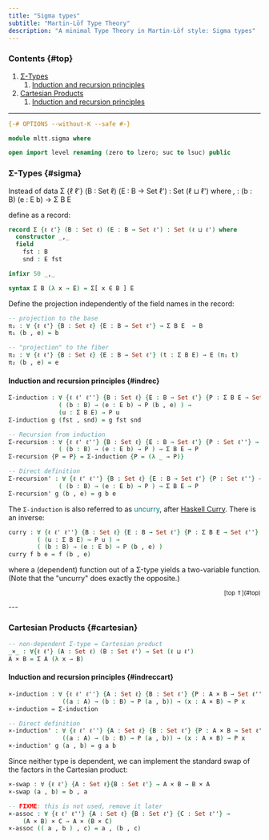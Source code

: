 ```yaml
---
title: "Sigma types"
subtitle: "Martin-Löf Type Theory"
description: "A minimal Type Theory in Martin-Löf style: Sigma types"
---
```


### Contents {#top}

1. [Σ-Types](#sigma)
   1. [Induction and recursion principles](#indrec)
1. [Cartesian Products](#cartesian)
   1. [Induction and recursion principles](#indreccart)


--------------------------------------------------------------------------------

```agda
{-# OPTIONS --without-K --safe #-}

module mltt.sigma where

open import level renaming (zero to lzero; suc to lsuc) public
```

### Σ-Types {#sigma}

Instead of
    data Σ {ℓ ℓ'} (B : Set ℓ) (E : B → Set ℓ') : Set (ℓ ⊔ ℓ') where
      _,_ : (b : B) (e : E b) → Σ B E

define as a record:

```agda
record Σ {ℓ ℓ'} (B : Set ℓ) (E : B → Set ℓ') : Set (ℓ ⊔ ℓ') where
  constructor _,_ 
  field
    fst : B
    snd : E fst

infixr 50 _,_

syntax Σ B (λ x → E) = Σ[ x ∈ B ] E
```

Define the projection independently of the field names in the record:

```agda
-- projection to the base
π₁ : ∀ {ℓ ℓ'} {B : Set ℓ} {E : B → Set ℓ'} → Σ B E  → B
π₁ (b , e) = b

-- "projection" to the fiber
π₂ : ∀ {ℓ ℓ'} {B : Set ℓ} {E : B → Set ℓ'} (t : Σ B E) → E (π₁ t)
π₂ (b , e) = e
```

#### Induction and recursion principles {#indrec}

```agda
Σ-induction : ∀ {ℓ ℓ' ℓ''} {B : Set ℓ} {E : B → Set ℓ'} {P : Σ B E → Set ℓ''} →
              ( (b : B) → (e : E b) → P (b , e) ) → 
              (u : Σ B E) → P u
Σ-induction g (fst , snd) = g fst snd

-- Recursion from induction
Σ-recursion : ∀ {ℓ ℓ' ℓ''} {B : Set ℓ} {E : B → Set ℓ'} {P : Set ℓ''} →
              ( (b : B) → (e : E b) → P ) → Σ B E → P
Σ-recursion {P = P} = Σ-induction {P = (λ _ → P)}

-- Direct definition
Σ-recursion' : ∀ {ℓ ℓ' ℓ''} {B : Set ℓ} {E : B → Set ℓ'} {P : Set ℓ''} →
              ( (b : B) → (e : E b) → P ) → Σ B E → P
Σ-recursion' g (b , e) = g b e
```
The `Σ-induction` is also referred to as <span style="color: teal">uncurry</span>, after [Haskell Curry](https://en.wikipedia.org/wiki/Haskell_Curry). There is an inverse:

```agda
curry : ∀ {ℓ ℓ' ℓ''} {B : Set ℓ} {E : B → Set ℓ'} {P : Σ B E → Set ℓ''} →
        ( (u : Σ B E) → P u ) → 
        ( (b : B) → (e : E b) → P (b , e) )
curry f b e = f (b , e)
```
where a (dependent) function out of a Σ-type yields a two-variable function. (Note that the "uncurry" does exactly the opposite.)


<p style="font-size: smaller; text-align: right">[top ⇑](#top)</p>
---

### Cartesian Products {#cartesian}

```agda
-- non-dependent Σ-type = Cartesian product
_×_ : ∀{ℓ ℓ'} (A : Set ℓ) (B : Set ℓ') → Set (ℓ ⊔ ℓ') 
A × B = Σ A (λ x → B)
```

#### Induction and recursion principles {#indreccart}


```agda
×-induction : ∀ {ℓ ℓ' ℓ''} {A : Set ℓ} {B : Set ℓ'} {P : A × B → Set ℓ''} → 
               ((a : A) → (b : B) → P (a , b)) → (x : A × B) → P x
×-induction = Σ-induction

-- Direct definition
×-induction' : ∀ {ℓ ℓ' ℓ''} {A : Set ℓ} {B : Set ℓ'} {P : A × B → Set ℓ''} → 
               ((a : A) → (b : B) → P (a , b)) → (x : A × B) → P x
×-induction' g (a , b) = g a b
```

Since neither type is dependent, we can implement the standard swap of the factors in the Cartesian product:
```agda
×-swap : ∀ {ℓ ℓ'} {A : Set ℓ}{B : Set ℓ'} → A × B → B × A
×-swap (a , b) = b , a
```

```agda
-- FIXME: this is not used, remove it later
×-assoc : ∀ {ℓ ℓ' ℓ''} {A : Set ℓ} {B : Set ℓ'} {C : Set ℓ''} →
    (A × B) × C → A × (B × C)
×-assoc (( a , b ) , c) = a , (b , c)
```


